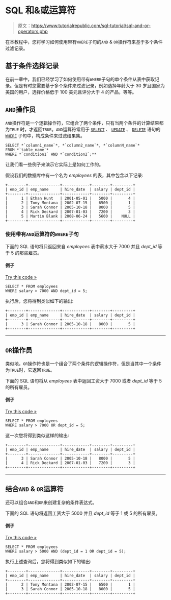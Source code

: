 # SQL 和&或运算符

> 原文：<https://www.tutorialrepublic.com/sql-tutorial/sql-and-or-operators.php>

在本教程中，您将学习如何使用带有`WHERE`子句的`AND` & `OR`操作符来基于多个条件过滤记录。

## 基于条件选择记录

在前一章中，我们已经学习了如何使用带有`WHERE`子句的单个条件从表中获取记录。但是有时您需要基于多个条件来过滤记录，例如选择年龄大于 30 岁且国家为美国的用户，选择价格低于 100 美元且评分大于 4 的产品，等等。

## `AND`操作员

`AND`操作符是一个逻辑操作符，它组合了两个条件，只有当两个条件的计算结果都为`TRUE` 时，才返回`TRUE`。`AND`运算符常用于 [`SELECT`](sql-select-statement.php) 、 [`UPDATE`](sql-update-statement.php) 、 [`DELETE`](sql-delete-statement.php) 语句的 [`WHERE`](sql-where-clause.php) 子句中，构成条件来过滤结果集。

```
SELECT *`column1_name`*, *`column2_name`*, *`columnN_name`*
FROM *`table_name`*
WHERE *`condition1` AND *`condition2`;**
```

让我们看一些例子来演示它实际上是如何工作的。

假设我们的数据库中有一个名为 *employees* 的表，其中包含以下记录:

```
+--------+--------------+------------+--------+---------+
| emp_id | emp_name     | hire_date  | salary | dept_id |
+--------+--------------+------------+--------+---------+
|      1 | Ethan Hunt   | 2001-05-01 |   5000 |       4 |
|      2 | Tony Montana | 2002-07-15 |   6500 |       1 |
|      3 | Sarah Connor | 2005-10-18 |   8000 |       5 |
|      4 | Rick Deckard | 2007-01-03 |   7200 |       3 |
|      5 | Martin Blank | 2008-06-24 |   5600 |    NULL |
+--------+--------------+------------+--------+---------+

```

### 使用带有`AND`运算符的`WHERE`子句

下面的 SQL 语句将只返回来自 *employees* 表中薪水大于 7000 并且 *dept_id* 等于 5 的那些雇员。

#### 例子

[Try this code »](../codelab.php?topic=sql&file=and-operator "Try this code using online Editor")

```
SELECT * FROM employees
WHERE salary > 7000 AND dept_id = 5;
```

执行后，您将得到类似如下的输出:

```
+--------+--------------+------------+--------+---------+
| emp_id | emp_name     | hire_date  | salary | dept_id |
+--------+--------------+------------+--------+---------+
|      3 | Sarah Connor | 2005-10-18 |   8000 |       5 |
+--------+--------------+------------+--------+---------+

```

* * *

## `OR`操作员

类似地，`OR`操作符也是一个组合了两个条件的逻辑操作符，但是当其中一个条件为`TRUE`时，它返回`TRUE`。

下面的 SQL 语句将从 *employees* 表中返回工资大于 7000 或者 *dept_id* 等于 5 的所有雇员。

#### 例子

[Try this code »](../codelab.php?topic=sql&file=or-operator "Try this code using online Editor")

```
SELECT * FROM employees
WHERE salary > 7000 OR dept_id = 5;
```

这一次您将得到类似这样的输出:

```
+--------+--------------+------------+--------+---------+
| emp_id | emp_name     | hire_date  | salary | dept_id |
+--------+--------------+------------+--------+---------+
|      3 | Sarah Connor | 2005-10-18 |   8000 |       5 |
|      4 | Rick Deckard | 2007-01-03 |   7200 |       3 |
+--------+--------------+------------+--------+---------+

```

* * *

## 结合`AND` & `OR`运算符

还可以组合`AND`和`OR`来创建复杂的条件表达式。

下面的 SQL 语句将返回工资大于 5000 并且 *dept_id* 等于 1 或 5 的所有雇员。

#### 例子

[Try this code »](../codelab.php?topic=sql&file=combine-and-or-operators "Try this code using online Editor")

```
SELECT * FROM employees
WHERE salary > 5000 AND (dept_id = 1 OR dept_id = 5);
```

执行上述查询后，您将得到类似如下的输出:

```
+--------+--------------+------------+--------+---------+
| emp_id | emp_name     | hire_date  | salary | dept_id |
+--------+--------------+------------+--------+---------+
|      2 | Tony Montana | 2002-07-15 |   6500 |       1 |
|      3 | Sarah Connor | 2005-10-18 |   8000 |       5 |
+--------+--------------+------------+--------+---------+

```